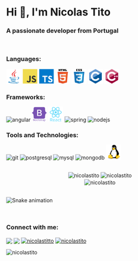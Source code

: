 <h1>Hi 👋, I'm Nicolas Tito</h1>
<h3>A passionate developer from Portugal</h3>

<br/>
<h3 align="left">Languages:</h3>
<p style="display: inline_block">
	<img src="https://raw.githubusercontent.com/devicons/devicon/master/icons/java/java-original.svg" alt="java" width="40" height="40"/>
	<img src="https://raw.githubusercontent.com/devicons/devicon/master/icons/javascript/javascript-original.svg" alt="javascript" width="40" height="40"/>
	<img src="https://raw.githubusercontent.com/devicons/devicon/master/icons/typescript/typescript-plain.svg" alt="typescript" width="40" height="40"/>
	<img src="https://raw.githubusercontent.com/devicons/devicon/master/icons/html5/html5-original-wordmark.svg" alt="html5" width="40" height="40"/>
	<img src="https://raw.githubusercontent.com/devicons/devicon/master/icons/css3/css3-original-wordmark.svg" alt="css3" width="40" height="40"/>
	<img src="https://raw.githubusercontent.com/devicons/devicon/master/icons/c/c-original.svg" alt="c" width="40" height="40"/>
	<img src="https://raw.githubusercontent.com/devicons/devicon/master/icons/cplusplus/cplusplus-original.svg" alt="cplusplus" width="40" height="40"/>
</p>
<h3 align="left">Frameworks:</h3>
<p style="display: inline_block">
	<img src="https://cdn.jsdelivr.net/gh/devicons/devicon/icons/angularjs/angularjs-plain.svg" alt="angular" width="40" height="40"/>
	<img src="https://raw.githubusercontent.com/devicons/devicon/master/icons/bootstrap/bootstrap-plain-wordmark.svg" alt="bootstrap" width="40" height="40"/>
	<img src="https://raw.githubusercontent.com/devicons/devicon/master/icons/react/react-original-wordmark.svg" alt="react" width="40" height="40"/>
	<img src="https://www.vectorlogo.zone/logos/springio/springio-icon.svg" alt="spring" width="40" height="40"/>
	<img src="https://cdn.jsdelivr.net/gh/devicons/devicon/icons/nodejs/nodejs-original.svg" alt="nodejs" width="40" height="40"/>
</p>
<h3 align="left">Tools and Technologies:</h3>
<p style="display: inline_block">
	<img src="https://www.vectorlogo.zone/logos/git-scm/git-scm-icon.svg" alt="git" width="40" height="40"/>
	<img src="https://cdn.jsdelivr.net/gh/devicons/devicon/icons/postgresql/postgresql-original.svg" alt="postgresql" width="40" height="40"/>
	<img src="https://cdn.jsdelivr.net/gh/devicons/devicon/icons/mysql/mysql-plain.svg" alt="mysql" width="40" height="40"/>
	<img src="https://cdn.jsdelivr.net/gh/devicons/devicon/icons/mongodb/mongodb-original.svg" alt="mongodb" width="40" height="40"/>
	<img src="https://raw.githubusercontent.com/devicons/devicon/master/icons/linux/linux-original.svg" alt="linux" width="40" height="40"/>
</p>
<br/>
<div align="center">
	<img height="180em" src="https://github-readme-stats.vercel.app/api/top-langs?username=nicolastito&show_icons=true&theme=dracula&locale=en&layout=compact" alt="nicolastito" />
	<img height="180em" src="https://github-readme-stats.vercel.app/api?username=nicolastito&show_icons=true&theme=dracula&locale=en" alt="nicolastito" />
</div>


<div align= "center">
	<img align="center" src="https://github-readme-streak-stats.herokuapp.com/?user=nicolastito&theme=dark" alt="nicolastito" />
</div>
<br/>
<div>

![Snake animation](https://github.com/nicolastito/nicolastito/blob/output/github-contribution-grid-snake.svg)

</div>
<br/>
<h3 align="left">Connect with me:</h3>
<p align="left">
	<a href="https://linkedin.com/in/nicolas-tito-gonçalves-5bb945124" target="blank"><img align="center" src="https://img.shields.io/badge/LinkedIn-0077B5?style=for-the-badge&logo=linkedin&logoColor=white" /></a>
	<a href="https://twitter.com/nicolastitto" target="blank"><img align="center" src="https://img.shields.io/badge/Twitter-1DA1F2?style=for-the-badge&logo=twitter&logoColor=white"/></a>
	<a href="https://instagram.com/nicolastitto" target="blank"><img align="center" src="https://img.shields.io/badge/Instagram-E4405F?style=for-the-badge&logo=instagram&logoColor=white" alt="nicolastitto" /></a>
	<a href="mailto:mrnicolastito.tito@gmail.com"" target="blank"><img align="center" src="https://img.shields.io/badge/Gmail-D14836?style=for-the-badge&logo=gmail&logoColor=white" alt="nicolastito" /></a>
</p>

<p align="left"> <img src="https://komarev.com/ghpvc/?username=nicolastito&label=Profile%20views&color=0e75b6&style=flat" alt="nicolastito" /> </p>
